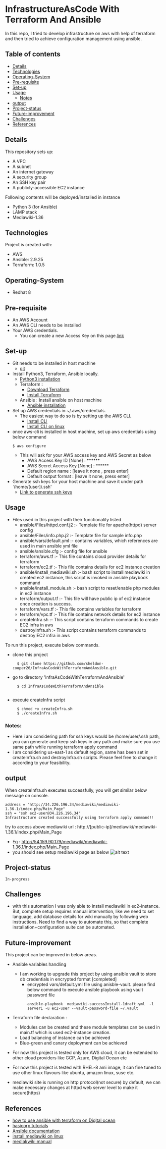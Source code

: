 # InfrastructureAsCode With Terraform And Ansible
In this repo, I tried to develop infrastructure on aws with help of terraform and then tried to achieve configuration management using ansible.

## Table of contents
* [Details](#details)
* [Technologies](#technologies)
* [Operating-System](#operating-system)
* [Pre-requisite](#pre-requisite)
* [Set-up](#set-up)
* [Usage](#usage)
  * [Notes](#notes)
* [output](#output)
* [Project-status](#project-status)
* [Future-improvement](#future-improvement)
* [Challenges](#challenges)
* [References](#references)

## Details
This repository sets up:

* A VPC
* A subnet
* An internet gateway
* A security group
* An SSH key pair
* A publicly-accessible EC2 instance

Following contents will be deployed/installed in instance
  * Python 3 (for Ansible)
  * LAMP stack
  * Mediawiki-1.36

## Technologies
Project is created with:
* AWS
* Ansible: 2.9.25
* Terraform: 1.0.5

## Operating-System
* Redhat 8

## Pre-requisite
* An AWS Account
* An AWS CLI needs to be installed
* Your AWS credentials. 
  * You can create a new Access Key on this page.[link](https://console.aws.amazon.com/iam/home?#/security_credentials)

## Set-up
* Git needs to be installed in host machine
   * [git](https://linuxconfig.org/install-git-in-linux-redhat-8)
* Install Python3, Terraform, Ansible locally.
   * [Python3 installation](https://linuxconcept.com/how-to-install-python-3-on-rhel-8-red-hat-enterprise-linux/)
   * Terraform : 
      * [Download Terraform](https://www.terraform.io/downloads.html)
      * [Install Terraform](https://learn.hashicorp.com/tutorials/terraform/install-cli?in=terraform/aws-get-started)
   * Ansible : Install ansible on host machine
      * [Ansible installation](https://www.decodingdevops.com/how-to-install-ansible-on-rhel-8/)
* Set up AWS credentials in ~/.aws/credentials.
   * The easiest way to do so is by setting up the AWS CLI. 
      * [Install CLI](https://docs.aws.amazon.com/cli/latest/userguide/cli-chap-install.html)
      * [Install CLI on linux](https://docs.aws.amazon.com/cli/latest/userguide/install-cliv2-linux.html)
* once aws-cli is installed in host machine, set up aws credentials using below command
   ```
   $ aws configure
   ```
   * This will ask for your AWS access key and AWS Secret as below
      - AWS Access Key ID [None] : ******
      - AWS Secret Access Key [None] : ******
      - Default region name : [leave it none , press enter]
      - Default output format : [leave it none, press enter]
* Generate ssh keys for your host machine and save it under path '/home/[user]/.ssh'
   * [Link to generate ssh keys](https://www.cyberciti.biz/faq/how-to-set-up-ssh-keys-on-rhel-8/)

## Usage
* Files used in this project with their functionality listed
  * ansible/Files/httpd.conf.j2 :- Template file for apache(httpd) server config
  * ansible/Files/info.php.j2 :- Template file for sample info.php
  * ansible/vars/default.yml :- contains variables, which references are used in main ansible yml file
  * ansible/ansible.cfg :- config file for ansible
  * terraform/aws.tf :- This file contains cloud provider details for terraform
  * terraform/ec2.tf :- This file contains details for ec2 instance creation
  * ansible/install_mediawiki.sh :- bash script to install mediawiki in created ec2 instance, this script is invoked in ansible playbook command
  * ansible/install_module.sh :- bash script to reset/enable php modules in ec2 instance
  * terraform/output.tf :- This file will have public ip of ec2 instance once creation is success.
  * terraform/vars.tf :- This file contains variables for terraform
  * terraform/vpc.tf :- This file contains network details for ec2 instance
  * createInfra.sh :- This script contains terraform commands to create EC2 infra in aws
  * destroyInfra.sh :- This script contains terraform commands to destroy EC2 infra in aws
  
To run this project, execute below commands.
  * clone this project
    ```
      $ git clone https://github.com/sheldon-cooper26/InfraAsCodeWithTerraformAndAnsible.git  
    ```
  * go to directory 'InfraAsCodeWithTerraformAndAnsible'
    ```
      $ cd InfraAsCodeWithTerraformAndAnsible
  
    ```
  * execute createInfra script
    ```
      $ chmod +x createInfra.sh
      $ ./createInfra.sh
    ```
 
 ### Notes:
   * Here i am considering path for ssh keys would be /home/user/.ssh path, you can generate and keep ssh keys in any path and make sure you use same path while running terraform apply command
   * I am considering us-east-1 as default region, same has been set in createInfra.sh and destroyInfra.sh scripts. Please feel free to change it according to your feasibility.

## output
When createInfra.sh executes successfully, you will get similar below message on console.
```
address = "http://34.226.196.34/mediawiki/mediawiki-1.36.1/index.php/Main_Page"
ssh = "ssh ec2-user@34.226.196.34"
Infrastructure created successfully using terraform apply command!!
```
try to access above mediawiki url : http://[public-ip]/mediawiki/mediawiki-1.36.1/index.php/Main_Page
* Eg : http://54.159.90.179/mediawiki/mediawiki-1.36.1/index.php/Main_Page
* you should see setup mediawiki page as below
    ![alt text](https://github.com/sheldon-cooper26/InfraAsCodeWithTerraformAndAnsible/blob/main/image.png?raw=true)
  
## Project-status
    In-progress
    
## Challenges
* with this automation I was only able to install mediawiki in ec2-instance. But, complete setup requires manual intervention, like we need to set language, add database details for wiki manually by following web instructions. Need to find a way to automate this, so that complete installation+configuration suite can be automated.

## Future-improvement
This project can be improved in below areas.
* Ansible variables handling 
    * I am working to upgrade this project by using ansible vault to store db credentials in encrypted format [completed]
        * encrypted vars/default.yml file using anisble-vault. please find below command to execute ansible playbook using vault password file
            ```
            ansible-playbook  mediawiki-successInstall-1draft.yml  -l server1 -u ec2-user --vault-password-file ~/.vault
            ```

* Terraform file declaration :
    * Modules can be created and these module templates can be used in main.tf which is used ec2-instance creation.
    * Load balancing of instance can be achieved
    * Blue-green and canary deployment can be achieved
    
* For now this project is tested only for AWS cloud, it can be extended to other cloud providers like GCP, Azure, Digital Ocean etc

* For now this project is tested with RHEL-8 ami image, it can fine tuned to use other linux flavours like ubuntu, amazon linux, suse etc.
* mediawiki site is running on http protocol(not secure) by default, we can make necessary changes at httpd web server level to make it secure(https)


## References
* [how to use ansible with terraform on Digital ocean](https://www.digitalocean.com/community/tutorials/how-to-use-ansible-with-terraform-for-configuration-management)
* [hasicorp tutorials](https://learn.hashicorp.com/tutorials/terraform/infrastructure-as-code?in=terraform/aws-get-started)
* [Ansible documentation](https://docs.ansible.com/ansible/2.3/list_of_all_modules.html)
* [install mediawiki on linux](https://www.linuxtechi.com/install-mediawiki-on-linux/)
* [mediakwiki manual](https://www.mediawiki.org/wiki/Manual:Running_MediaWiki_on_Red_Hat_Linux)
  



   

